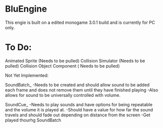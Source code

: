 BluEngine
=========

This engie is built on a edited monogame 3.0.1 build and is currently for PC only.

To Do:
======

Animated Sprite (Needs to be pulled)
Collision Simulator (Needs to be pulled)
Collision Object Component ( Needs to be pulled)

Not Yet Implemented:

SoundBatch_
  -Needs to be created and should allow sound to be added each frame and does not remove them until they have finished playing
  -Also allows for sound to be universally controlled with volume.
  
SoundCue_
  -Needs to play sounds and have options for being repeatable and the volume it is played at.
  -Should have a value for how far the sound travels and should fade out depending on distance from the screen
  -Get played thourhg SoundBatch
